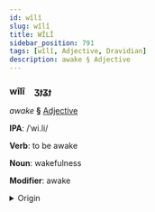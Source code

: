 ```yaml
---
id: wîlî
slug: wîlî
title: WÎLÎ
sidebar_position: 791
tags: [wîlî, Adjective, Dravidian]
description: awake § Adjective
---
```


### wîlî&emsp;<span kind="abugida">ʒɟʓɟ</span>

*awake* **§** [Adjective](../../tags/Adjective)

**IPA**: /ˈwi.li/

**Verb**: to be awake

**Noun**: wakefulness

**Modifier**: awake

<details>
    <summary>Origin</summary>
    Tamil விழி viḻi /ʋiɻi/<br/>
    <em>Dravidian Language Family</em>
</details>